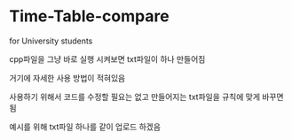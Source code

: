 # Time-Table-compare
for University students

cpp파일을 그냥 바로 실행 시켜보면 txt파일이 하나 만들어짐

거기에 자세한 사용 방법이 적혀있음

사용하기 위해서 코드를 수정할 필요는 없고 만들어지는 txt파일을 규칙에 맞게 바꾸면 됨

예시를 위해 txt파일 하나를 같이 업로드 하겠음
